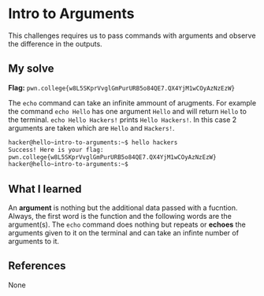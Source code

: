 # Intro to Arguments
This challenges requires us to pass commands with arguments and observe the difference in the outputs. 

## My solve
**Flag:** `pwn.college{w8L5SKprVvglGmPurURB5o84QE7.QX4YjM1wCOyAzNzEzW}`

The `echo` command can take an infinite ammount of arugments. For example the command `echo Hello` has one argument `Hello` and will return `Hello` to the terminal. `echo Hello Hackers!` prints `Hello Hackers!`. In this case 2 arguments are taken which are `Hello` and `Hackers!`.

```bash
hacker@hello~intro-to-arguments:~$ hello hackers
Success! Here is your flag:
pwn.college{w8L5SKprVvglGmPurURB5o84QE7.QX4YjM1wCOyAzNzEzW}
hacker@hello~intro-to-arguments:~$ 
```

## What I learned
An **argument** is nothing but the additional data passed with a fucntion. Always, the first word is the function and the following words are the argument(s). The `echo` command does nothing but repeats or **echoes** the arguments given to it on the terminal and can take an infinte number of arguments to it.

## References 
None
